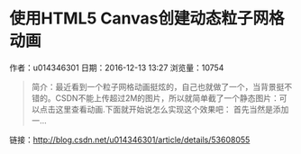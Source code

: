 # 使用HTML5 Canvas创建动态粒子网格动画
作者：u014346301
日期：2016-12-13 13:27
浏览量：10754
> 简介：最近看到一个粒子网格动画挺炫的，自己也就做了一个，当背景挺不错的。CSDN不能上传超过2M的图片，所以就简单截了一个静态图片：可以点击这里查看动画.下面就开始说怎么实现这个效果吧： 
首先当然是添加一...

 链接：http://blog.csdn.net/u014346301/article/details/53608055
